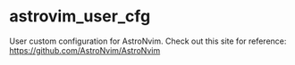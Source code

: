 # astrovim_user_cfg
User custom configuration for AstroNvim. Check out this site for reference: https://github.com/AstroNvim/AstroNvim
